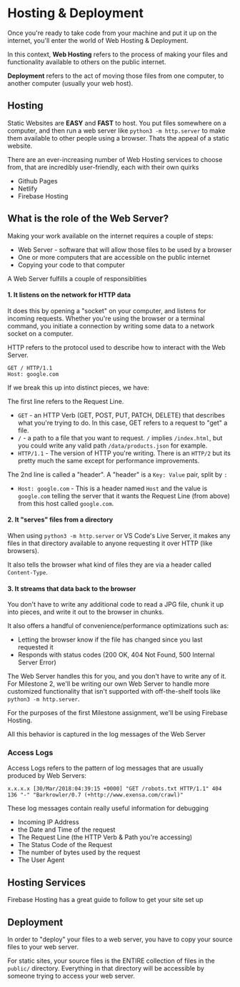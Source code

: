 # Hosting & Deployment

Once you're ready to take code from your machine and put it up on the internet, you'll enter the world of Web Hosting & Deployment.

In this context, __Web Hosting__ refers to the process of making your files and functionality available to others on the public internet.

__Deployment__ refers to the act of moving those files from one computer, to another computer (usually your web host).

## Hosting

Static Websites are __EASY__ and __FAST__ to host. You put files somewhere on a computer, and then run a web server like `python3 -m http.server` to make them available to other people using a browser. Thats the appeal of a static website.

There are an ever-increasing number of Web Hosting services to choose from, that are incredibly user-friendly, each with their own quirks
- Github Pages
- Netlify
- Firebase Hosting

## What is the role of the Web Server?

Making your work available on the internet requires a couple of steps:
- Web Server - software that will allow those files to be used by a browser
- One or more computers that are accessible on the public internet
- Copying your code to that computer

A Web Server fulfills a couple of responsiblities

#### 1. It listens on the network for HTTP data

It does this by opening a "socket" on your computer, and listens for incoming requests. Whether you're using the browser or a terminal command, you initiate a connection by writing some data to a network socket on a computer.

HTTP refers to the protocol used to describe how to interact with the Web Server.

```
GET / HTTP/1.1
Host: google.com
```

If we break this up into distinct pieces, we have:

The first line refers to the Request Line.

- `GET` - an HTTP Verb (GET, POST, PUT, PATCH, DELETE) that describes what you're trying to do. In this case, GET refers to a request to "get" a file.
- `/` - a path to a file that you want to request. `/` implies `/index.html`, but you could write any valid path `/data/products.json` for example.
- `HTTP/1.1` - The version of HTTP you're writing. There is an `HTTP/2` but its pretty much the same except for performance improvements.

The 2nd line is called a "header". A "header" is a `Key: Value` pair, split by `:`
- `Host: google.com` - This is a header named `Host` and the value is `google.com` telling the server that it wants the Request Line (from above) from this host called `google.com`.

#### 2. It "serves" files from a directory

When using `python3 -m http.server` or VS Code's Live Server, it makes any files in that directory available to anyone requesting it over HTTP (like browsers).

It also tells the browser what kind of files they are via a header called `Content-Type`.

#### 3. It streams that data back to the browser

You don't have to write any additional code to read a JPG file, chunk it up into pieces, and write it out to the browser in chunks.

It also offers a handful of convenience/performance optimizations such as:

- Letting the browser know if the file has changed since you last requested it
- Responds with status codes (200 OK, 404 Not Found, 500 Internal Server Error)

The Web Server handles this for you, and you don't have to write any of it. For Milestone 2, we'll be writing our own Web Server to handle more customized functionality that isn't supported with off-the-shelf tools like `python3 -m http.server`.

For the purposes of the first Milestone assignment, we'll be using Firebase Hosting.

All this behavior is captured in the log messages of the Web Server

### Access Logs

Access Logs refers to the pattern of log messages that are usually produced by Web Servers:

```
x.x.x.x [30/Mar/2018:04:39:15 +0000] "GET /robots.txt HTTP/1.1" 404 136 "-" "Barkrowler/0.7 (+http://www.exensa.com/crawl)"
```

These log messages contain really useful information for debugging

- Incoming IP Address
- the Date and Time of the request
- The Request Line (the HTTP Verb & Path you're accessing)
- The Status Code of the Request
- The number of bytes used by the request
- The User Agent

## Hosting Services

Firebase Hosting has a great guide to follow to get your site set up

## Deployment

In order to "deploy" your files to a web server, you have to copy your source files to your web server.

For static sites, your source files is the ENTIRE collection of files in the `public/` directory. Everything in that directory will be accessible by someone trying to access your web server.



